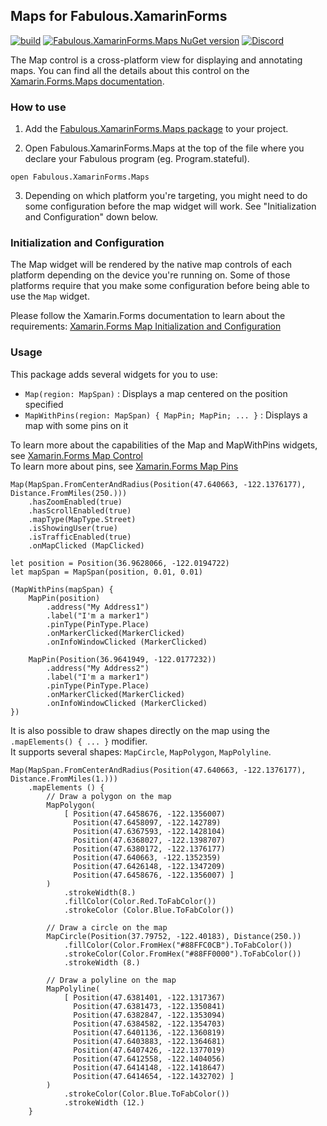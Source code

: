 ## Maps for Fabulous.XamarinForms

[![build](https://github.com/fabulous-dev/Fabulous.XamarinForms.Maps/actions/workflows/build.yml/badge.svg)](https://github.com/fabulous-dev/Fabulous.XamarinForms.Maps/actions/workflows/dotnet.yml) [![Fabulous.XamarinForms.Maps NuGet version](https://badge.fury.io/nu/Fabulous.XamarinForms.Maps.svg)](https://badge.fury.io/nu/Fabulous.XamarinForms.Maps) [![Discord](https://img.shields.io/discord/716980335593914419?label=discord&logo=discord)](https://discord.gg/bpTJMbSSYK)

The Map control is a cross-platform view for displaying and annotating maps. You can find all the details about this control on the [Xamarin.Forms.Maps documentation](https://learn.microsoft.com/en-us/xamarin/xamarin-forms/user-interface/map/).

### How to use

1. Add the [Fabulous.XamarinForms.Maps package](https://www.nuget.org/packages/Fabulous.XamarinForms.Maps) to your project.

2. Open Fabulous.XamarinForms.Maps at the top of the file where you declare your Fabulous program (eg. Program.stateful).

```f#
open Fabulous.XamarinForms.Maps
```

3. Depending on which platform you're targeting, you might need to do some configuration before the map widget will work. See "Initialization and Configuration" down below.

### Initialization and Configuration
The Map widget will be rendered by the native map controls of each platform depending on the device you're running on. Some of those platforms require that you make some configuration before being able to use the `Map` widget.

Please follow the Xamarin.Forms documentation to learn about the requirements: [Xamarin.Forms Map Initialization and Configuration](https://learn.microsoft.com/en-us/xamarin/xamarin-forms/user-interface/map/setup)

### Usage
This package adds several widgets for you to use:
- `Map(region: MapSpan)` : Displays a map centered on the position specified
- `MapWithPins(region: MapSpan) { MapPin; MapPin; ... }` : Displays a map with some pins on it

To learn more about the capabilities of the Map and MapWithPins widgets, see [Xamarin.Forms Map Control](https://learn.microsoft.com/en-us/xamarin/xamarin-forms/user-interface/map/map)  
To learn more about pins, see [Xamarin.Forms Map Pins](https://learn.microsoft.com/en-us/xamarin/xamarin-forms/user-interface/map/pins)

```f#
Map(MapSpan.FromCenterAndRadius(Position(47.640663, -122.1376177), Distance.FromMiles(250.)))
    .hasZoomEnabled(true)
    .hasScrollEnabled(true)
    .mapType(MapType.Street)
    .isShowingUser(true)
    .isTrafficEnabled(true)
    .onMapClicked (MapClicked)
```
```f#
let position = Position(36.9628066, -122.0194722)
let mapSpan = MapSpan(position, 0.01, 0.01)

(MapWithPins(mapSpan) {
    MapPin(position)
        .address("My Address1")
        .label("I'm a marker1")
        .pinType(PinType.Place)
        .onMarkerClicked(MarkerClicked)
        .onInfoWindowClicked (MarkerClicked)

    MapPin(Position(36.9641949, -122.0177232))
        .address("My Address2")
        .label("I'm a marker1")
        .pinType(PinType.Place)
        .onMarkerClicked(MarkerClicked)
        .onInfoWindowClicked (MarkerClicked)
})
```
It is also possible to draw shapes directly on the map using the `.mapElements() { ... }` modifier.  
It supports several shapes: `MapCircle`, `MapPolygon`, `MapPolyline`.

```f#
Map(MapSpan.FromCenterAndRadius(Position(47.640663, -122.1376177), Distance.FromMiles(1.)))
    .mapElements () {
        // Draw a polygon on the map
        MapPolygon(
            [ Position(47.6458676, -122.1356007)
              Position(47.6458097, -122.142789)
              Position(47.6367593, -122.1428104)
              Position(47.6368027, -122.1398707)
              Position(47.6380172, -122.1376177)
              Position(47.640663, -122.1352359)
              Position(47.6426148, -122.1347209)
              Position(47.6458676, -122.1356007) ]
        )
            .strokeWidth(8.)
            .fillColor(Color.Red.ToFabColor())
            .strokeColor (Color.Blue.ToFabColor())
            
        // Draw a circle on the map
        MapCircle(Position(37.79752, -122.40183), Distance(250.))
            .fillColor(Color.FromHex("#88FFC0CB").ToFabColor())
            .strokeColor(Color.FromHex("#88FF0000").ToFabColor())
            .strokeWidth (8.)
            
        // Draw a polyline on the map
        MapPolyline(
            [ Position(47.6381401, -122.1317367)
              Position(47.6381473, -122.1350841)
              Position(47.6382847, -122.1353094)
              Position(47.6384582, -122.1354703)
              Position(47.6401136, -122.1360819)
              Position(47.6403883, -122.1364681)
              Position(47.6407426, -122.1377019)
              Position(47.6412558, -122.1404056)
              Position(47.6414148, -122.1418647)
              Position(47.6414654, -122.1432702) ]
        )
            .strokeColor(Color.Blue.ToFabColor())
            .strokeWidth (12.)
    }
